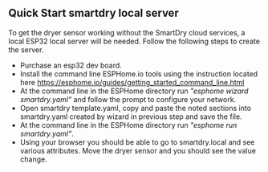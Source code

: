 ## Quick Start smartdry local server

To get the dryer sensor working without the SmartDry cloud services, a local ESP32 local server will be needed.  Follow the following steps to create the server.

* Purchase an esp32 dev board. 
* Install the command line ESPHome.io tools using the instruction located here https://esphome.io/guides/getting_started_command_line.html
* At the command line in the ESPHome directory run <i>"esphome wizard smartdry.yaml"</i> and follow the prompt to configure your network.
* Open smartdry template.yaml, copy and paste the noted sections into smartdry.yaml created by wizard in previous step and save the file.
* At the command line in the ESPHome directory run <i>"esphome run smartdry.yaml"</i>.
* Using your browser you should be able to go to smartdry.local and see various attributes. Move the dryer sensor and you should see the value change.


